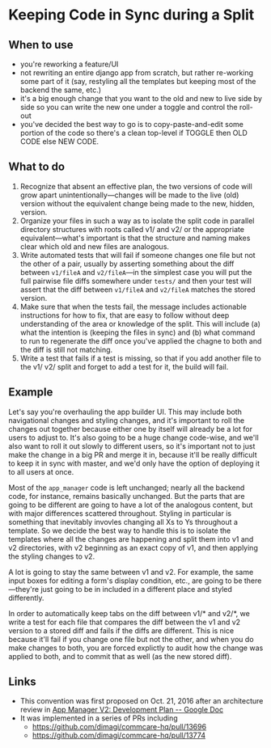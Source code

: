# Keeping Code in Sync during a Split

## When to use

- you're reworking a feature/UI
- not rewriting an entire django app from scratch, but rather re-working some part of it (say, restyling all the templates but keeping most of the backend the same, etc.)
- it's a big enough change that you want to the old and new to live side by side so you can write the new one under a toggle and control the roll-out
- you've decided the best way to go is to copy-paste-and-edit some portion of the code so there's a clean top-level if TOGGLE then OLD CODE else NEW CODE.

## What to do

1. Recognize that absent an effective plan, the two versions of code will grow apart unintentionally—changes will be made to the live (old) version without the equivalent change being made to the new, hidden, version.
2. Organize your files in such a way as to isolate the split code in parallel directory structures with roots called v1/ and v2/ or the appropriate equivalent—what's important is that the structure and naming makes clear which old and new files are analogous.
3. Write automated tests that will fail if someone changes one file but not the other of a pair, usually by asserting something about the diff between `v1/fileA` and `v2/fileA`—in the simplest case you will put the full pairwise file diffs somewhere under `tests/` and then your test will assert that the diff between `v1/fileA` and `v2/fileA` matches the stored version.
4. Make sure that when the tests fail, the message includes actionable instructions for how to fix, that are easy to follow without deep understanding of the area or knowledge of the split. This will include (a) what the intention is (keeping the files in sync) and (b) what command to run to regenerate the diff once you've applied the chagne to both and the diff is still not matching.
5. Write a test that fails if a test is missing, so that if you add another file to the v1/ v2/ split and forget to add a test for it, the build will fail.

## Example

Let's say you're overhauling the app builder UI. This may include both navigational changes and styling changes, and it's important to roll the changes out together because either one by itself will already be a lot for users to adjust to. It's also going to be a huge change code-wise, and we'll also want to roll it out slowly to different users, so it's important not to just make the change in a big PR and merge it in, because it'll be really difficult to keep it in sync with master, and we'd only have the option of deploying it to all users at once.

Most of the `app_manager` code is left unchanged; nearly all the backend code, for instance, remains basically unchanged. But the parts that are going to be different are going to have a lot of the analogous content, but with major differences scattered throughout. Styling in particular is something that inevitably invovles changing all Xs to Ys throughout a template. So we decide the best way to handle this is to isolate the templates where all the changes are happening and split them into v1 and v2 directories, with v2 beginning as an exact copy of v1, and then applying the styling changes to v2.

A lot is going to stay the same between v1 and v2. For example, the same input boxes for editing a form's display condition, etc., are going to be there—they're just going to be in included in a different place and styled differently.

In order to automatically keep tabs on the diff between v1/* and v2/*, we write a test for each file that compares the diff between the v1 and v2 version to a stored diff and fails if the diffs are different. This is nice because it'll fail if you change one file but not the other, and when you do make changes to both, you are forced explictly to audit how the change was applied to both, and to commit that as well (as the new stored diff).

## Links

- This convention was first proposed on Oct. 21, 2016 after an architecture review in [App Manager V2: Development Plan -- Google Doc](https://docs.google.com/document/d/1KT3ieIA-RDpIbofKt2RdYnX9-f3qGjwxr6rD9fSThMc/edit#)
- It was implemented in a series of PRs including
  - https://github.com/dimagi/commcare-hq/pull/13696
  - https://github.com/dimagi/commcare-hq/pull/13774
